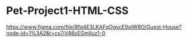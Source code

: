 # Pet-Project1-HTML-CSS

https://www.figma.com/file/8fq4E3LKAFqOgycE9oIW8O/Guest-House?node-id=1%3A2&t=cs7iV46vEGmlIuz1-0